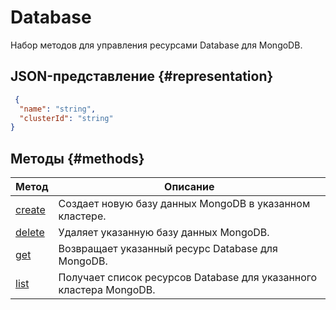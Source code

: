 # Database
Набор методов для управления ресурсами Database для MongoDB.
## JSON-представление {#representation}
```json 
 {
  "name": "string",
  "clusterId": "string"
}
```

## Методы {#methods}
Метод | Описание
--- | ---
[create](create.md) | Создает новую базу данных MongoDB в указанном кластере.
[delete](delete.md) | Удаляет указанную базу данных MongoDB.
[get](get.md) | Возвращает указанный ресурс Database для MongoDB.
[list](list.md) | Получает список ресурсов Database для указанного кластера MongoDB.